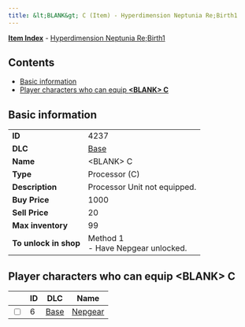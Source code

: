 ```yaml
---
title: &lt;BLANK&gt; C (Item) - Hyperdimension Neptunia Re;Birth1
---
```


[**Item Index**](/neptunia/rb1/item/index.html) - [Hyperdimension Neptunia Re;Birth1](/neptunia/rb1)

## Contents

- [Basic information](#basic-information)
- [Player characters who can equip **&lt;BLANK&gt; C**](#player-characters-who-can-equip-blank-c)

## Basic information

|   |   |
| -- | -- |
| **ID** | 4237 |
| **DLC** | [Base](/neptunia/rb1/dlc/1-base.html) |
| **Name** | &lt;BLANK&gt; C |
| **Type** | Processor (C) |
| **Description** | Processor Unit not equipped. |
| **Buy Price** | 1000 |
| **Sell Price** | 20 |
| **Max inventory** | 99 |
| **To unlock in shop** | Method 1<br />- Have Nepgear unlocked. |


## Player characters who can equip **&lt;BLANK&gt; C**

|    | ID | DLC | Name |
| -- | -- | --- | ---- |
| <input type="checkbox" id="rb1-player-1-6" class="trackbox" /> | 6 | [Base](/neptunia/rb1/dlc/1-base.html) | [Nepgear](/neptunia/rb1/player/1-6-nepgear.html) |
